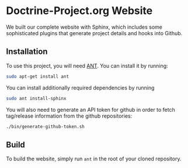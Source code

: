 # Doctrine-Project.org Website

We built our complete website with Sphinx, which includes some sophisticated plugins that generate
project details and hooks into Github.

## Installation

To use this project, you will need [ANT](http://ant.apache.org/). You can install it by running:

```sh
sudo apt-get install ant
```

You can install additionally required dependencies by running

```sh
sudo ant install-sphinx
```

You will also need to generate an API token for github in order to fetch tag/release information
from the github repositories:

```sh
./bin/generate-github-token.sh
```

## Build

To build the website, simply run `ant` in the root of your cloned repository.
